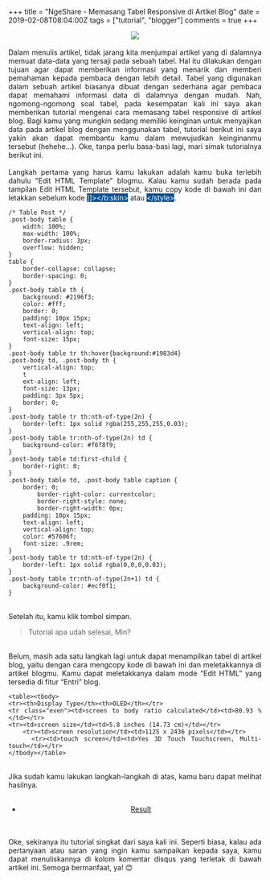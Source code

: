 +++
title = "NgeShare - Memasang Tabel Responsive di Artikel Blog"
date = 2019-02-08T08:04:00Z
tags = ["tutorial", "blogger"]
comments = true
+++

<center><img border="0" data-original-height="600" data-original-width="1200" src="https://2.bp.blogspot.com/-8eyc1ahmVOQ/XFzT-MjdxzI/AAAAAAAATFw/FV4Iay3WKLEwrEGwDgl6tBSyg2aZUCaTQCLcBGAs/s1600/tabel.png" /></center><br />
<div style="text-align: justify;">Dalam menulis artikel, tidak jarang kita menjumpai artikel yang di dalamnya memuat data-data yang tersaji pada sebuah tabel. Hal itu dilakukan dengan tujuan agar dapat memberikan informasi yang menarik dan memberi pemahaman kepada pembaca dengan lebih detail. Tabel yang digunakan dalam sebuah artikel biasanya dibuat dengan sederhana agar pembaca dapat memahami informasi data di dalamnya dengan mudah. Nah, ngomong-ngomong soal tabel, pada kesempatan kali ini saya akan memberikan tutorial mengenai cara memasang tabel responsive di artikel blog. Bagi kamu yang mungkin sedang memiliki keinginan untuk menyajikan data pada artikel blog dengan menggunakan tabel, tutorial berikut ini saya yakin akan dapat membantu kamu dalam mewujudkan keinginanmu tersebut (hehehe...). Oke, tanpa perlu basa-basi lagi, mari simak tutorialnya berikut ini.<br /><br />
Langkah pertama yang harus kamu lakukan adalah kamu buka terlebih dahulu "Edit HTML Template" blogmu. Kalau kamu sudah berada pada tampilan Edit HTML Template tersebut, kamu copy kode di bawah ini dan letakkan sebelum kode <span style="color: white;"><span style="background-color: #0b5394;">]]&gt;&lt;/b:skin&gt;</span></span> atau <span style="color: white;"><span style="background-color: #0b5394;">&lt;/style&gt;</span></span>.<br /><pre><code>/* Table Post */<br />.post-body table {<br />    width: 100%;<br />    max-width: 100%;<br />    border-radius: 3px;<br />    overflow: hidden;<br />}<br />table {<br />    border-collapse: collapse;<br />    border-spacing: 0;<br />}<br />.post-body table th {<br />    background: #2196f3;<br />    color: #fff;<br />    border: 0;<br />    padding: 10px 15px;<br />    text-align: left;<br />    vertical-align: top;<br />    font-size: 15px;<br />}<br />.post-body table tr th:hover{background:#1983d4}<br />.post-body td, .post-body th {<br />    vertical-align: top;<br />    t<br />    ext-align: left;<br />    font-size: 13px;<br />    padding: 3px 5px;<br />    border: 0;<br />}<br />.post-body table tr th:nth-of-type(2n) {<br />    border-left: 1px solid rgba(255,255,255,0.03);<br />}<br />.post-body table tr:nth-of-type(2n) td {<br />    background-color: #f6f8f9;<br />}<br />.post-body table td:first-child {<br />    border-right: 0;<br />}<br />.post-body table td, .post-body table caption {<br />    border: 0;<br />        border-right-color: currentcolor;<br />        border-right-style: none;<br />        border-right-width: 0px;<br />    padding: 10px 15px;<br />    text-align: left;<br />    vertical-align: top;<br />    color: #57606f;<br />    font-size: .9rem;<br />}<br />.post-body table tr td:nth-of-type(2n) {<br />    border-left: 1px solid rgba(0,0,0,0.03);<br />}<br />.post-body table tr:nth-of-type(2n+1) td {<br />    background-color: #ecf0f1;<br />}</code></pre><br />
Setelah itu, kamu klik tombol simpan.<br />
<blockquote class="tr_bq">Tutorial apa udah selesai, Min?</blockquote><br />
Belum, masih ada satu langkah lagi untuk dapat menampilkan tabel di artikel blog, yaitu dengan cara mengcopy kode di bawah ini dan meletakkannya di artikel blogmu. Kamu dapat meletakkanya dalam mode “Edit HTML” yang tersedia di fitur “Entri” blog.<br />
<pre><code>&lt;table&gt;&lt;tbody&gt;<br />&lt;tr&gt;&lt;th&gt;Display Type&lt;/th&gt;&lt;th&gt;OLED&lt;/th&gt;&lt;/tr&gt;<br />&lt;tr class="even"&gt;&lt;td&gt;screen to body ratio calculated&lt;/td&gt;&lt;td&gt;80.93 %&lt;/td&gt;&lt;/tr&gt;<br />&lt;tr&gt;&lt;td&gt;screen size&lt;/td&gt;&lt;td&gt;5.8 inches (14.73 cm)&lt;/td&gt;&lt;/tr&gt;<br />    &lt;tr&gt;&lt;td&gt;screen resolution&lt;/td&gt;&lt;td&gt;1125 x 2436 pixels&lt;/td&gt;&lt;/tr&gt;<br />    &lt;tr&gt;&lt;td&gt;touch screen&lt;/td&gt;&lt;td&gt;Yes 3D Touch Touchscreen, Multi-touch&lt;/td&gt;&lt;/tr&gt;<br />&lt;/tbody&gt;&lt;/table&gt;</code></pre><br />
Jika sudah kamu lakukan langkah-langkah di atas, kamu baru dapat melihat hasilnya.<br /><br />
<div style="text-align:center;"><ul class="button"><li><a class="demo" href="https://codepen.io/suryacodekun/full/EroQxg" rel="nofollow noopener" target="_blank">Result</a></li></ul></div><br /><br />
Oke, sekiranya itu tutorial singkat dari saya kali ini. Seperti biasa, kalau ada pertanyaan atau saran yang ingin kamu sampaikan kepada saya, kamu dapat menuliskannya di kolom komentar disqus yang terletak di bawah artikel ini. Semoga bermanfaat, ya! 😊</div>
